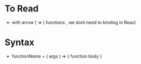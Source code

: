 # To Read
* with arrow ( => ) functions , we dont need to binding in React

# Syntax
* functionName = ( args ) => { function body } 

